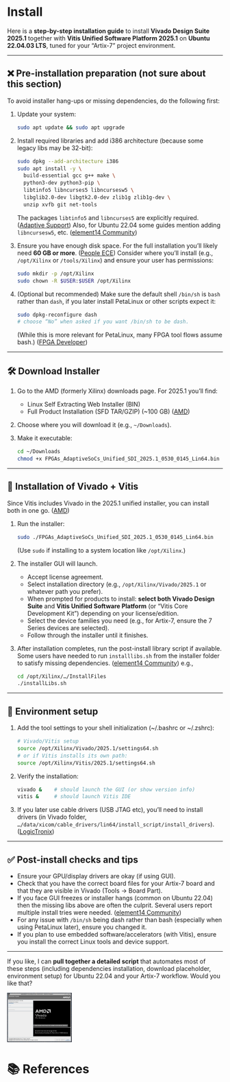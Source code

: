 # Install

Here is a **step-by-step installation guide** to install **Vivado Design Suite 2025.1** together with **Vitis Unified Software Platform 2025.1** on **Ubuntu 22.04.03 LTS**, tuned for your “Artix-7” project environment.

---

## :x: Pre-installation preparation (not sure about this section)

To avoid installer hang-ups or missing dependencies, do the following first:

1. Update your system:

   ```bash
   sudo apt update && sudo apt upgrade
   ```

2. Install required libraries and add i386 architecture (because some legacy libs may be 32-bit):

   ```bash
   sudo dpkg --add-architecture i386
   sudo apt install -y \
     build-essential gcc g++ make \
     python3-dev python3-pip \
     libtinfo5 libncurses5 libncursesw5 \
     libglib2.0-dev libgtk2.0-dev zlib1g zlib1g-dev \
     unzip xvfb git net-tools
   ```

   The packages `libtinfo5` and `libncurses5` are explicitly required. ([Adaptive Support][1])
   Also, for Ubuntu 22.04 some guides mention adding `libncursesw5`, etc. ([element14 Community][2])

3. Ensure you have enough disk space. For the full installation you’ll likely need **60 GB or more**. ([People ECE][3])
   Consider where you’ll install (e.g., `/opt/Xilinx` or `/tools/Xilinx`) and ensure your user has permissions:

   ```bash
   sudo mkdir -p /opt/Xilinx
   sudo chown -R $USER:$USER /opt/Xilinx
   ```

4. (Optional but recommended) Make sure the default shell `/bin/sh` is `bash` rather than `dash`, if you later install PetaLinux or other scripts expect it:

   ```bash
   sudo dpkg-reconfigure dash  
   # choose “No” when asked if you want /bin/sh to be dash.
   ```

   (While this is more relevant for PetaLinux, many FPGA tool flows assume bash.) ([FPGA Developer][4])

---

## 🛠 Download Installer

1. Go to the AMD (formerly Xilinx) downloads page. For 2025.1 you’ll find:

   * Linux Self Extracting Web Installer (BIN)
   * Full Product Installation (SFD TAR/GZIP) (~100 GB) ([AMD][5])
2. Choose where you will download it (e.g., `~/Downloads`).
3. Make it executable:

   ```bash
   cd ~/Downloads
   chmod +x FPGAs_AdaptiveSoCs_Unified_SDI_2025.1_0530_0145_Lin64.bin
   ```

---

## 🚀 Installation of Vivado + Vitis

Since Vitis includes Vivado in the 2025.1 unified installer, you can install both in one go. ([AMD][5])

1. Run the installer:

   ```bash
   sudo ./FPGAs_AdaptiveSoCs_Unified_SDI_2025.1_0530_0145_Lin64.bin
   ```

   (Use `sudo` if installing to a system location like `/opt/Xilinx`.)

2. The installer GUI will launch.

   * Accept license agreement.
   * Select installation directory (e.g., `/opt/Xilinx/Vivado/2025.1` or whatever path you prefer).
   * When prompted for products to install: **select both Vivado Design Suite** and **Vitis Unified Software Platform** (or “Vitis Core Development Kit”) depending on your license/edition.
   * Select the device families you need (e.g., for Artix-7, ensure the 7 Series devices are selected).
   * Follow through the installer until it finishes.

3. After installation completes, run the post-install library script if available. Some users have needed to run `installlibs.sh` from the installer folder to satisfy missing dependencies. ([element14 Community][2])
   e.g.,

   ```bash
   cd /opt/Xilinx/…/InstallFiles
   ./installLibs.sh
   ```

---

## 🔧 Environment setup

1. Add the tool settings to your shell initialization (~/.bashrc or ~/.zshrc):

   ```bash
   # Vivado/Vitis setup
   source /opt/Xilinx/Vivado/2025.1/settings64.sh
   # or if Vitis installs its own path:
   source /opt/Xilinx/Vitis/2025.1/settings64.sh
   ```
2. Verify the installation:

   ```bash
   vivado &    # should launch the GUI (or show version info)
   vitis &     # should launch Vitis IDE
   ```
3. If you later use cable drivers (USB JTAG etc), you’ll need to install drivers (in Vivado folder, `…/data/xicom/cable_drivers/lin64/install_script/install_drivers`). ([LogicTronix][6])

---

## ✅ Post-install checks and tips

* Ensure your GPU/display drivers are okay (if using GUI).
* Check that you have the correct board files for your Artix-7 board and that they are visible in Vivado (Tools → Board Part).
* If you face GUI freezes or installer hangs (common on Ubuntu 22.04) then the missing libs above are often the culprit. Several users report multiple install tries were needed. ([element14 Community][2])
* For any issue with `/bin/sh` being dash rather than bash (especially when using PetaLinux later), ensure you changed it.
* If you plan to use embedded software/accelerators (with Vitis), ensure you install the correct Linux tools and device support.

---

If you like, I can **pull together a detailed script** that automates most of these steps (including dependencies installation, download placeholder, environment setup) for Ubuntu 22.04 and your Artix-7 workflow. Would you like that?

[1]: https://adaptivesupport.amd.com/s/article/63794 "Install - What Ubuntu files are required for Vivado to run successfully?"
[2]: https://community.element14.com/technologies/fpga-group/b/blog/posts/installing-xilinx-vivado-on-ubuntu?utm_source=chatgpt.com "Installing Xilinx Vivado on Ubuntu 20 & 22 - element14 Community"
[3]: https://people-ece.vse.gmu.edu/coursewebpages/ECE/ECE545/F24/resources/Vivado_Installation_Linux.pdf "[PDF] Vivado Installation on Linux - People"
[4]: https://www.fpgadeveloper.com/how-to-install-vitis-and-petalinux-2024.1 "How to Install Vitis and PetaLinux 2024.1 - FPGA Developer"
[5]: https://www.xilinx.com/support/download/index.html/content/xilinx/en/downloadNav/vitis.html "Downloads - AMD"
[6]: https://tutorials.logictronix.com/our-resources/linux-for-fpga-design/how-to-install-vivado-on-ubuntu "Install VIVADO on Ubuntu - Linux for FPGA Design - LogicTronix"


<img src=images/vivado-install1.png width='30%' height='30%' > </img>

# :books: References

[Vivado™ Edition - 2025.1  Full Product Installation]: https://account.amd.com/en/forms/downloads/xef.html?filename=FPGAs_AdaptiveSoCs_Unified_SDI_2025.1_0530_0145_Lin64.bin
